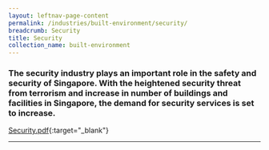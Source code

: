 ```yaml
---
layout: leftnav-page-content
permalink: /industries/built-environment/security/
breadcrumb: Security
title: Security
collection_name: built-environment
---
```


### The security industry plays an important role in the safety and security of Singapore. With the heightened security threat from terrorism and increase in number of buildings and facilities in Singapore, the demand for security services is set to increase.

[Security.pdf](/images/PDF/Built-Environment/Security.pdf){:target="_blank"}

---